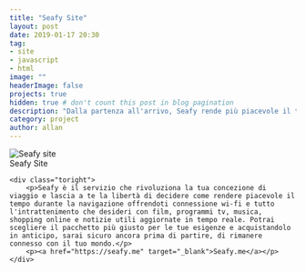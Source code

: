 ```yaml
---
title: "Seafy Site"
layout: post
date: 2019-01-17 20:30
tag: 
- site
- javascript
- html
image: ""
headerImage: false
projects: true
hidden: true # don't count this post in blog pagination
description: "Dalla partenza all'arrivo, Seafy rende più piacevole il tuo tempo a bordo offrendoti: connessione, intrattenimento, informazione, shopping e tanto altro."
category: project
author: allan
---
```


<div class="side-by-side">
    <div class="toleft">
        <img class="image" src="https://seafy.me/public/assets/img/logo/logo.svg" alt="Seafy site">
        <figcaption class="caption">Seafy Site</figcaption>
    </div>

    <div class="toright">
        <p>Seafy è il servizio che rivoluziona la tua concezione di viaggio e lascia a te la libertà di decidere come rendere piacevole il tempo durante la navigazione offrendoti connessione wi-fi e tutto l'intrattenimento che desideri con film, programmi tv, musica, shopping online e notizie utili aggiornate in tempo reale. Potrai scegliere il pacchetto più giusto per le tue esigenze e acquistandolo in anticipo, sarai sicuro ancora prima di partire, di rimanere connesso con il tuo mondo.</p>
        <p><a href="https://seafy.me" target="_blank">Seafy.me</a></p>
    </div>
</div>